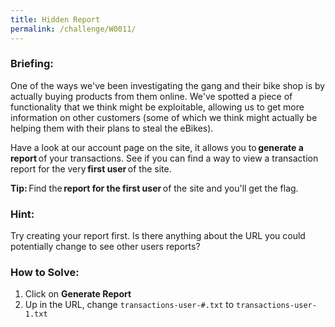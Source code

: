 ```yaml
---
title: Hidden Report
permalink: /challenge/W0011/
---
```


### Briefing: 
One of the ways we've been investigating the gang and their bike shop is by actually buying products from them online. We've spotted a piece of functionality that we think might be exploitable, allowing us to get more information on other customers (some of which we think might actually be helping them with their plans to steal the eBikes). 

Have a look at our account page on the site, it allows you to **generate a report** of your transactions. See if you can find a way to view a transaction report for the very **first user** of the site. 

**Tip:** Find the **report for the first user** of the site and you'll get the flag. 

### Hint:
Try creating your report first. Is there anything about the URL you could potentially change to see other users reports?

### How to Solve: 
1. Click on **Generate Report**
2. Up in the URL, change `transactions-user-#.txt` to `transactions-user-1.txt`